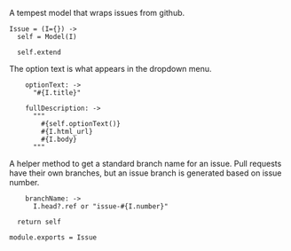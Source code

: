 A tempest model that wraps issues from github.

    Issue = (I={}) ->
      self = Model(I)

      self.extend

The option text is what appears in the dropdown menu.

        optionText: ->
          "#{I.title}"

        fullDescription: ->
          """
            #{self.optionText()}
            #{I.html_url}
            #{I.body}
          """

A helper method to get a standard branch name for an issue. Pull requests have
their own branches, but an issue branch is generated based on issue number.

        branchName: ->
          I.head?.ref or "issue-#{I.number}"

      return self

    module.exports = Issue
